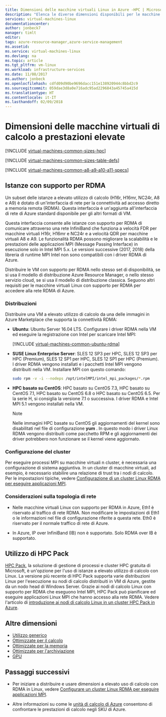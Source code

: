 ```yaml
---
title: Dimensioni delle macchine virtuali Linux in Azure -HPC | Microsoft Docs
description: "Elenca le diverse dimensioni disponibili per le macchine virtuali High Performance Computing Linux in Azure. Elenca informazioni sul numero di vCPU, dei dischi dati e delle schede di rete, nonché sulla velocità effettiva di archiviazione e sulla larghezza di banda della rete per le dimensioni di queste serie."
services: virtual-machines-linux
documentationcenter: 
author: jonbeck7
manager: timlt
editor: 
tags: azure-resource-manager,azure-service-management
ms.assetid: 
ms.service: virtual-machines-linux
ms.devlang: na
ms.topic: article
ms.tgt_pltfrm: vm-linux
ms.workload: infrastructure-services
ms.date: 11/08/2017
ms.author: jonbeck
ms.openlocfilehash: cdfd09d90be9696dacc151e138920944c8bbd2c9
ms.sourcegitcommit: 059dae3d8a0e716adc95ad2296843a45745a415d
ms.translationtype: HT
ms.contentlocale: it-IT
ms.lasthandoff: 02/09/2018
---
```

# <a name="high-performance-compute-virtual-machine-sizes"></a>Dimensioni delle macchine virtuali di calcolo a prestazioni elevate

[!INCLUDE [virtual-machines-common-sizes-hpc](../../../includes/virtual-machines-common-sizes-hpc.md)]

[!INCLUDE [virtual-machines-common-sizes-table-defs](../../../includes/virtual-machines-common-sizes-table-defs.md)]

[!INCLUDE [virtual-machines-common-a8-a9-a10-a11-specs](../../../includes/virtual-machines-common-a8-a9-a10-a11-specs.md)]

## <a name="rdma-capable-instances"></a>Istanze con supporto per RDMA
Un subset delle istanze a elevato utilizzo di calcolo (H16r, H16mr, NC24r, A8 e A9) è dotato di un'interfaccia di rete per la connettività ad accesso diretto a memoria remota (RDMA). Questa interfaccia è un'aggiunta all'interfaccia di rete di Azure standard disponibile per gli altri formati di VM. 
  
Questa interfaccia consente alle istanze con supporto per RDMA di comunicare attraverso una rete InfiniBand che funziona a velocità FDR per macchine virtuali H16r, H16mr e NC24r e a velocità QDR per macchine virtuali A8 e A9. Le funzionalità RDMA possono migliorare la scalabilità e le prestazioni delle applicazioni MPI (Message Passing Interface) in esecuzione solo in Intel MPI 5.x. Le versioni successive (2017, 2018) della libreria di runtime MPI Intel non sono compatibili con i driver RDMA di Azure.

Distribuire le VM con supporto per RDMA nello stesso set di disponibilità, se si usa il modello di distribuzione Azure Resource Manager, o nello stesso servizio cloud, se si usa il modello di distribuzione classica. Seguono altri requisiti per le macchine virtuali Linux con supporto per RDMA per accedere alla rete RDMA di Azure.

### <a name="distributions"></a>Distribuzioni
 
Distribuire una VM a elevato utilizzo di calcolo da una delle immagini in Azure Marketplace che supporta la connettività RDMA:
  
* **Ubuntu**: Ubuntu Server 16.04 LTS. Configurare i driver RDMA nella VM ed eseguire la registrazione con Intel per scaricare Intel MPI:

  [!INCLUDE [virtual-machines-common-ubuntu-rdma](../../../includes/virtual-machines-common-ubuntu-rdma.md)]

* **SUSE Linux Enterprise Server**: SLES 12 SP3 per HPC, SLES 12 SP3 per HPC (Premium), SLES 12 SP1 per HPC, SLES 12 SP1 per HPC (Premium). I driver RDMA vengono installati e i pacchetti Intel MPI vengono distribuiti nella VM. Installare MPI con questo comando:

  ```bash
  sudo rpm -v -i --nodeps /opt/intelMPI/intel_mpi_packages/*.rpm
  ```
    
* **HPC basato su CentOS**: HPC basato su CentOS 7.3, HPC basato su CentOS 7.1, HPC basato su CentOS 6.8 o HPC basato su CentOS 6.5. Per la serie H, si consiglia la versione 7.1 o successiva. I driver RDMA e Intel MPI 5.1 vengono installati nella VM.  
 
  > [!NOTE]
  > Nelle immagini HPC basate su CentOS gli aggiornamenti del kernel sono disabilitati nel file di configurazione **yum** . In questo modo i driver Linux RDMA vengono distribuiti come pacchetto RPM e gli aggiornamenti dei driver potrebbero non funzionare se il kernel viene aggiornato.
  > 
 
### <a name="cluster-configuration"></a>Configurazione del cluster 
    
Per eseguire processi MPI su macchine virtuali n cluster, è necessaria una configurazione di sistema aggiuntiva. In un cluster di macchine virtuali, ad esempio, è necessario stabilire una relazione di trust tra i nodi di calcolo. Per le impostazioni tipiche, vedere [Configurazione di un cluster Linux RDMA per eseguire applicazioni MPI](classic/rdma-cluster.md?toc=%2fazure%2fvirtual-machines%2flinux%2fclassic%2ftoc.json).

### <a name="network-topology-considerations"></a>Considerazioni sulla topologia di rete
* Nelle macchine virtuali Linux con supporto per RDMA in Azure, Eth1 è riservato al traffico di rete RDMA. Non modificare le impostazioni di Eth1 o le informazioni nel file di configurazione riferite a questa rete. Eth0 è riservato per il normale traffico di rete di Azure.

* In Azure, IP over InfiniBand (IB) non è supportato. Solo RDMA over IB è supportato.

## <a name="using-hpc-pack"></a>Utilizzo di HPC Pack
[HPC Pack](https://technet.microsoft.com/library/jj899572.aspx), la soluzione di gestione di processi e cluster HPC gratuita di Microsoft, è un'opzione per l'uso di istanze a elevato utilizzo di calcolo con Linux. La versione più recente di HPC Pack supporta varie distribuzioni Linux per l'esecuzione su nodi di calcolo distribuiti in VM di Azure, gestite da un nodo head di Windows Server. Grazie ai nodi di calcolo Linux con supporto per RDMA che eseguono Intel MPI, HPC Pack può pianificare ed eseguire applicazioni Linux MPI che hanno accesso alla rete RDMA. Vedere l'articolo di [introduzione ai nodi di calcolo Linux in un cluster HPC Pack in Azure](classic/hpcpack-cluster.md?toc=%2fazure%2fvirtual-machines%2flinux%2fclassic%2ftoc.json).

## <a name="other-sizes"></a>Altre dimensioni
- [Utilizzo generico](sizes-general.md)
- [Ottimizzate per il calcolo](sizes-compute.md)
- [Ottimizzate per la memoria](sizes-memory.md)
- [Ottimizzate per l'archiviazione](sizes-storage.md)
- [GPU](../windows/sizes-gpu.md)


## <a name="next-steps"></a>Passaggi successivi

- Per iniziare a distribuire e usare dimensioni a elevato uso di calcolo con RDMA in Linux, vedere [Configurare un cluster Linux RDMA per eseguire applicazioni MPI](classic/rdma-cluster.md?toc=%2fazure%2fvirtual-machines%2flinux%2fclassic%2ftoc.json).

- Altre informazioni su come le [unità di calcolo di Azure](acu.md) consentono di confrontare le prestazioni di calcolo negli SKU di Azure.




